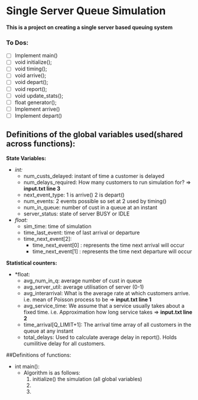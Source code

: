 # Single Server Queue Simulation 
**This is a project on creating a single server based queuing system**

### To Dos:
- [ ] Implement main()
- [ ] void initialize();
- [ ] void timing();
- [ ] void arrive();
- [ ] void depart();
- [ ] void report();
- [ ] void update_stats();
- [ ] float generator();
- [ ] Implement arrive()
- [ ] Implement depart()

## Definitions of the global variables used(shared across functions):
**State Variables:**		
- *int:*
  - num_custs_delayed: instant of time a customer is delayed
  - num_delays_required: How many customers to run simulation for?  => **input.txt line 3**
  - next_event_type: 1 is arrive() 2 is depart() 
  - num_events: 2 events possible so set at 2 used by timing()
  - num_in_queue: number of cust in a queue at an instant
  - server_status: state of server BUSY or IDLE
- *float:*
  - sim_time: time of simulation
  - time_last_event: time of last arrival or departure
  - time_next_event[2]: 
    - time_next_event[0] : represents the time next arrival will occur
    - time_next_event[1] : represents the time next departure will occur 

**Statistical counters:**
- *float:
  - avg_num_in_q: average number of cust in queue 
  - avg_server_util: average utilisation of server (0-1)
  - avg_interarrival: What is the average rate at which customers arrive. i.e. mean of Poisson process to be => **input.txt line 1**
  - avg_service_time: We assume that a service usually takes about a fixed time. i.e. Approximation how long service takes => **input.txt line 2**
  - time_arrival[Q_LIMIT+1]: The arrival time array of all customers in the queue at any instant
  - total_delays: Used to calculate average delay in report(). Holds cumilitive delay for all customers.

##Definitions of functions:
- int main():
  - Algorithm is as follows:
    1. initialize() the simulation (all global variables)
    2. 
    3. 
